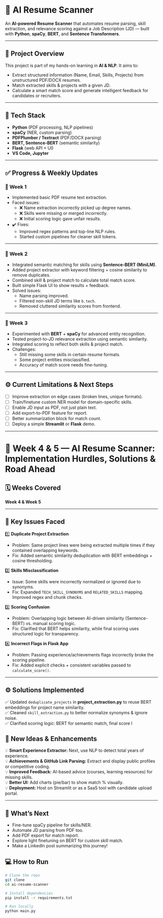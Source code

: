 # 📄 AI Resume Scanner

An **AI-powered Resume Scanner** that automates resume parsing, skill extraction, and relevance scoring against a Job Description (JD) — built with **Python**, **spaCy**, **BERT**, and **Sentence Transformers**.

---

## 🚀 Project Overview

This project is part of my hands-on learning in **AI & NLP**. It aims to:
- Extract structured information (Name, Email, Skills, Projects) from unstructured PDF/DOCX resumes.
- Match extracted skills & projects with a given JD.
- Calculate a smart match score and generate intelligent feedback for candidates or recruiters.

---

## 🧩 Tech Stack

- **Python** (PDF processing, NLP pipelines)
- **spaCy** (NER, custom parsing)
- **PDFPlumber / Textract** (PDF/DOCX parsing)
- **BERT, Sentence-BERT** (semantic similarity)
- **Flask** (web API + UI)
- **VS Code, Jupyter**

---

## ✅ Progress & Weekly Updates

### 📅 **Week 1**
- Implemented basic PDF resume text extraction.
- Faced issues:
  - ❌ Name extraction incorrectly picked up degree names.
  - ❌ Skills were missing or merged incorrectly.
  - ❌ Initial scoring logic gave unfair results.
- ✔️ Fixes:
  - Improved regex patterns and top-line NLP rules.
  - Started custom pipelines for cleaner skill tokens.

---

### 📅 **Week 2**
- Integrated semantic matching for skills using **Sentence-BERT (MiniLM)**.
- Added project extractor with keyword filtering + cosine similarity to remove duplicates.
- Combined skill & project match to calculate total match score.
- Built simple Flask UI to show results + feedback.
- Solved issues:
  - Name parsing improved.
  - Filtered non-skill JD terms like `b.tech`.
  - Removed cluttered similarity scores from frontend.

---

### 📅 **Week 3**
- Experimented with **BERT** + **spaCy** for advanced entity recognition.
- Tested project-to-JD relevance extraction using semantic similarity.
- Integrated scoring to reflect both skills & project match.
- Challenges:
  - Still missing some skills in certain resume formats.
  - Some project entities misclassified.
  - Accuracy of match score needs fine-tuning.

---

## ⚙️ Current Limitations & Next Steps

- [ ] Improve extraction on edge cases (broken lines, unique formats).
- [ ] Train/finetune custom NER model for domain-specific skills.
- [ ] Enable JD input as PDF, not just plain text.
- [ ] Add export-to-PDF feature for report.
- [ ] Better summarization block for match count.
- [ ] Deploy a simple **Streamlit** or **Flask** demo.

---
# 📌 Week 4 & 5 — AI Resume Scanner: Implementation Hurdles, Solutions & Road Ahead

## 🗓️ Weeks Covered
**Week 4 & Week 5**

---

## 🐞 Key Issues Faced

1️⃣ **Duplicate Project Extraction**  
   - Problem: Same project lines were being extracted multiple times if they contained overlapping keywords.  
   - Fix: Added semantic similarity deduplication with BERT embeddings + cosine thresholding.

2️⃣ **Skills Misclassification**  
   - Issue: Some skills were incorrectly normalized or ignored due to synonyms.  
   - Fix: Expanded `TECH_SKILL_SYNONYMS` and `RELATED_SKILLS` mapping. Improved regex and chunk checks.

3️⃣ **Scoring Confusion**  
   - Problem: Overlapping logic between AI-driven similarity (Sentence-BERT) vs. manual scoring logic.  
   - Fix: Clarified that BERT helps similarity, while final scoring uses structured logic for transparency.

4️⃣ **Incorrect Flags in Flask App**  
   - Problem: Passing experience/achievements flags incorrectly broke the scoring pipeline.  
   - Fix: Added explicit checks + consistent variables passed to `calculate_score()`.

---

## ⚙️ Solutions Implemented

✅ Updated `deduplicate_projects` in **project_extraction.py** to reuse BERT embeddings for project name similarity.  
✅ Cleaned `skill_extraction.py` to better normalize synonyms & ignore noise.  
✅ Clarified scoring logic: BERT for semantic match, final score l

## 🚀 New Ideas & Enhancements

💡 **Smart Experience Extractor:** Next, use NLP to detect total years of experience.  
💡 **Achievements & GitHub Link Parsing:** Extract and display public profiles or competitive coding.  
💡 **Improved Feedback:** AI-based advice (courses, learning resources) for missing skills.  
💡 **Better UI:** Add charts (pie/bar) to show match % visually.  
💡 **Deployment:** Host on Streamlit or as a SaaS tool with candidate upload portal.

---

## 📍 What’s Next

- Fine-tune spaCy pipeline for skills/NER.
- Automate JD parsing from PDF too.
- Add PDF export for match report.
- Explore light finetuning on BERT for custom skill match.
- Make a LinkedIn post summarizing this journey!
## 💻 How to Run

```bash
# Clone the repo
git clone 
cd ai-resume-scanner

# Install dependencies
pip install -r requirements.txt

# Run locally
python main.py
